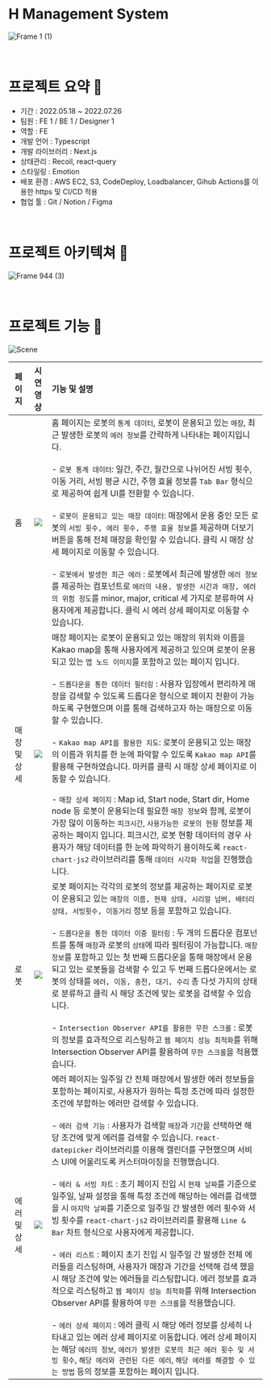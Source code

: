 # H Management System 

![Frame 1 (1)](https://github.com/zinukk/Mobile_H_Management_System/assets/97172321/c7545a1b-e97f-4d66-8237-d3c9517c6f5d)

<br>

# 프로젝트 요약 🤖

- 기간 : 2022.05.18 ~ 2022.07.26
- 팀원 : FE 1 / BE 1 / Designer 1
- 역할 : FE
- 개발 언어 : Typescript
- 개발 라이브러리 : Next.js
- 상태관리 : Recoil, react-query
- 스타일링 : Emotion
- 배포 환경 : AWS EC2, S3, CodeDeploy, Loadbalancer, Gihub Actions를 이용한 https 및 CI/CD 적용
- 협업 툴 : Git / Notion / Figma

<br>

# 프로젝트 아키텍쳐 🤖

![Frame 944 (3)](https://github.com/zinukk/Mobile_H_Management_System/assets/97172321/32e861dc-d29d-4e75-b5bf-44b8d36d74bf)

<br>

# 프로젝트 기능 🤖

![Scene](https://github.com/zinukk/Mobile_H_Management_System/assets/97172321/a7fb80ae-2fd8-402a-8401-b9645c3542c0)

|페이지|시연 영상|기능 및 설명|
|:---:|:---:|:---|
|홈|<img src="https://github.com/zinukk/Mobile_H_Management_System/assets/97172321/d8f23c10-bbd4-4000-94c0-808a2749c2d8" />| 홈 페이지는 로봇의 `통계 데이터`, 로봇이 운용되고 있는 `매장`, 최근 발생한 로봇의 `에러 정보`를 간략하게 나타내는 페이지입니다. <br> <br> - `로봇 통계 데이터`: 일간, 주간, 월간으로 나뉘어진 서빙 횟수, 이동 거리, 서빙 평균 시간, 주행 효율 정보를 `Tab Bar` 형식으로 제공하여 쉽게 UI를 전환할 수 있습니다. <br> <br> - `로봇이 운용되고 있는 매장 데이터`: 매장에서 운용 중인 모든 로봇의 `서빙 횟수, 에러 횟수, 주행 효율 정보`를 제공하며 더보기 버튼을 통해 전체 매장을 확인할 수 있습니다. 클릭 시 매장 상세 페이지로 이동할 수 있습니다. <br> <br> - `로봇에서 발생한 최근 에러` : 로봇에서 최근에 발생한 `에러 정보`를 제공하는 컴포넌트로 `에러의 내용, 발생한 시간과 매장, 에러의 위험 정도`를 minor, major, critical 세 가지로 분류하여 사용자에게 제공합니다. 클릭 시 에러 상세 페이지로 이동할 수 있습니다.|
|매장 및 상세|<img src="https://github.com/zinukk/Mobile_H_Management_System/assets/97172321/017cb73c-aef0-4221-af29-52356aea1cf1" />| 매장 페이지는 로봇이 운용되고 있는 매장의 위치와 이름을 Kakao map을 통해 사용자에게 제공하고 있으며 로봇이 운용되고 있는 `맵 노드 이미지`를 포함하고 있는 페이지 입니다. <br> <br> - `드롭다운을 통한 데이터 필터링` : 사용자 입장에서 편리하게 매장을 검색할 수 있도록 드롭다운 형식으로 페이지 전환이 가능하도록 구현했으며 이를 통해 검색하고자 하는 매장으로 이동할 수 있습니다. <br> <br> - `Kakao map API를 활용한 지도`: 로봇이 운용되고 있는 매장의 이름과 위치를 한 눈에 파악할 수 있도록 `Kakao map API`를 활용해 구현하였습니다. 마커를 클릭 시 매장 상세 페이지로 이동할 수 있습니다. <br> <br> - `매장 상세 페이지` : Map id, Start node, Start dir, Home node 등 로봇이 운용되는데 필요한 `매장 정보`와 함께, 로봇이 가장 많이 이동하는 `피크시간`, `사용가능한 로봇의 현황` 정보를 제공하는 페이지 입니다. 피크시간, 로봇 현황 데이터의 경우 사용자가 해당 데이터를 한 눈에 파악하기 용이하도록 `react-chart-js2` 라이브러리를 통해 `데이터 시각화 작업`을 진행했습니다.| 
|로봇|<img src="https://github.com/zinukk/Mobile_H_Management_System/assets/97172321/a22594fb-afcb-4ec0-8918-589af225bb50" />| 로봇 페이지는 각각의 로봇의 정보를 제공하는 페이지로 로봇이 운용되고 있는 `매장의 이름, 현재 상태, 시리얼 넘버, 배터리 상태, 서빙횟수, 이동거리` 정보 등을 포함하고 있습니다. <br> <br> - `드롭다운을 통한 데이터 이중 필터링` : 두 개의 드롭다운 컴포넌트를 통해 `매장`과 로봇의 `상태`에 따라 필터링이 가능합니다. `매장 정보`를 포함하고 있는 첫 번째 드롭다운을 통해 매장에서 운용되고 있는 로봇들을 검색할 수 있고 두 번째 드롭다운에서는 로봇의 상태를 `에러, 이동, 충전, 대기, 수리` 총 다섯 가지의 상태로 분류하고 클릭 시 해당 조건에 맞는 로봇을 검색할 수 있습니다. <br> <br> - `Intersection Observer API를 활용한 무한 스크롤` : 로봇의 정보를 효과적으로 리스팅하고 `웹 페이지 성능 최적화`를 위해 Intersection Observer API를 활용하여 `무한 스크롤`을 적용했습니다.|
|에러 및 상세|<img src="https://github.com/zinukk/Mobile_H_Management_System/assets/97172321/f06e86f0-442f-4404-b3eb-a0c3bcc29db2" />|에러 페이지는 일주일 간 전체 매장에서 발생한 에러 정보들을 포함하는 페이지로, 사용자가 원하는 특정 조건에 따라 설정한 조건에 부합하는 에러만 검색할 수 있습니다. <br> <br> - `에러 검색 기능` : 사용자가 검색할 `매장`과 `기간`을 선택하면 해당 조건에 맞게 에러를 검색할 수 있습니다. `react-datepicker` 라이브러리를 이용해 캘린더를 구현했으며 서비스 UI에 어울리도록 커스터마이징을 진행했습니다. <br> <br> - `에러 & 서빙 차트` : 초기 페이지 진입 시 `현재 날짜`를 기준으로 일주일, 날짜 설정을 통해 특정 조건에 해당하는 에러를 검색했을 시 `마지막 날짜`를 기준으로 일주일 간 발생한 에러 횟수와 서빙 횟수를 `react-chart-js2` 라이브러리를 활용해 `Line & Bar` 차트 형식으로 사용자에게 제공합니다. <br> <br> - `에러 리스트` : 페이지 초기 진입 시 일주일 간 발생한 전체 에러들을 리스팅하며, 사용자가 매장과 기간을 선택해 검색 했을 시 해당 조건에 맞는 에러들을 리스팅합니다. 에러 정보를 효과적으로 리스팅하고 `웹 페이지 성능 최적화`를 위해 Intersection Observer API를 활용하여 `무한 스크롤`을 적용했습니다. <br> <br> - `에러 상세 페이지` : 에러 클릭 시 해당 에러 정보를 상세히 나타내고 있는 에러 상세 페이지로 이동합니다. 에러 상세 페이지는 해당 `에러의 정보`, `에러가 발생한 로봇의 최근 에러 횟수 및 서빙 횟수`, `해당 에러와 관련된 다른 에러`, `해당 에러를 해결할 수 있는 방법` 등의 정보를 포함하는 페이지 입니다. |



